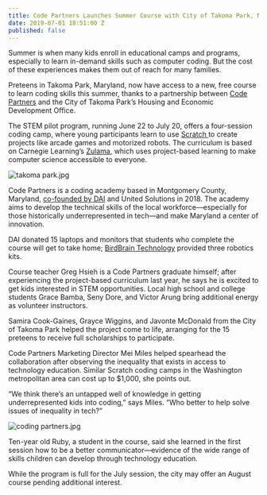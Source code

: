 ```yaml
---
title: Code Partners Launches Summer Course with City of Takoma Park, Maryland
date: 2019-07-01 18:51:00 Z
published: false
---
```


Summer is when many kids enroll in educational camps and programs, especially to learn in-demand skills such as computer coding. But the cost of these experiences makes them out of reach for many families.

Preteens in Takoma Park, Maryland, now have access to a new, free course to learn coding skills this summer, thanks to a partnership between [Code Partners](https://www.codepartners.net/portal/customers/code/index.html#/) and the City of Takoma Park’s Housing and Economic Development Office.

The STEM pilot program, running June 22 to July 20, offers a four-session coding camp, where young participants learn to use [Scratch ](https://scratch.mit.edu/)to create projects like arcade games and motorized robots. The curriculum is based on Carnegie Learning’s [Zulama](https://www.carnegielearning.com/products/software-platform/computer-science-learning-software/), which uses project-based learning to make computer science accessible to everyone.  

![takoma park.jpg](/uploads/takoma%20park.jpg)

Code Partners is a coding academy based in Montgomery County, Maryland, [co-founded by DAI](https://www.dai.com/news/dai-hosts-launch-of-new-coding-school-in-montgomery-county) and United Solutions in 2018. The academy aims to develop the technical skills of the local workforce—especially for those historically underrepresented in tech—and make Maryland a center of innovation.
 
DAI donated 15 laptops and monitors that students who complete the course will get to take home; [BirdBrain Technology](https://www.birdbraintechnologies.com/) provided three robotics kits. 

Course teacher Greg Hsieh is a Code Partners graduate himself; after experiencing the project-based curriculum last year, he says he is excited to get kids interested in STEM opportunities. Local high school and college students Grace Bamba, Seny Dore, and Victor Arung bring additional energy as volunteer instructors.  

Samira Cook-Gaines, Grayce Wiggins, and Javonte McDonald from the City of Takoma Park helped the project come to life, arranging for the 15 preteens to receive full scholarships to participate. 

 Code Partners Marketing Director Mei Miles helped spearhead the collaboration after observing the inequality that exists in access to technology education. Similar Scratch coding camps in the Washington metropolitan area can cost up to $1,000, she points out. 

“We think there’s an untapped well of knowledge in getting underrepresented kids into coding,” says Miles. “Who better to help solve issues of inequality in tech?”

![coding partners.jpg](/uploads/coding%20partners.jpg)

Ten-year old Ruby, a student in the course, said she learned in the first session how to be a better communicator—evidence of the wide range of skills children can develop through technology education. 

While the program is full for the July session, the city may offer an August course pending additional interest. 